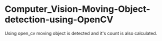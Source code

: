 # Computer_Vision-Moving-Object-detection-using-OpenCV
Using open_cv moving object is detected and it's count is also calculated.
